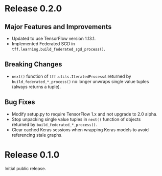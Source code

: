 # Release 0.2.0

## Major Features and Improvements

* Updated to use TensorFlow version 1.13.1.
* Implemented Federated SGD in `tff.learning.build_federated_sgd_process()`.

## Breaking Changes

* `next()` function of `tff.utils.IteratedProcess`s returned by `build_federated_*_process()` no longer unwraps single value tuples (always returns a tuple).

## Bug Fixes

* Modify setup.py to require TensorFlow 1.x and not upgrade to 2.0 alpha.
* Stop unpacking single value tuples in `next()` function of objects returned by `build_federated_*_process()`.
* Clear cached Keras sessions when wrapping Keras models to avoid referencing stale graphs.


# Release 0.1.0

Initial public release.
